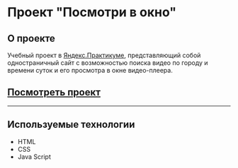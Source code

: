 # Проект "Посмотри в окно"

## О проекте
Учебный проект в [Яндекс.Практикуме](https://practicum.yandex.ru/), представляющий собой одностраничный сайт с возможностью поиска видео по городу и времени суток и его просмотра в окне видео-плеера.

## [Посмотреть проект](https://github.com/JaneMikh/posmotri-v-okno-fd)

---

## Используемые технологии

* HTML
* CSS
* Java Script